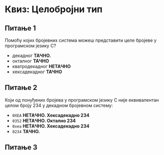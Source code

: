 # Квиз: Целобројни тип

## Питање 1

Помоћу којих бројевних система можеш представити целе бројеве у програмском
језику C?

- декадног              **ТАЧНО.**
- окталног              **ТАЧНО**
- кватродекадног        **НЕТАЧНО**
- хексадекадног         **ТАЧНО**

## Питање 2

Који од понуђених бројева у програмском језику C није еквивалентан целом броју
$234$ у декадном бројевном систему:

- `0XEA`                **НЕТАЧНО. Хексадекадно 234**
- `0352`                **НЕТАЧНО. Октално 234**
- `0xea`                **НЕТАЧНО. Хексадекадно 234**
- `0234`                **ТАЧНО.**

## Питање 3
